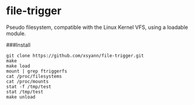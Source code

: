 file-trigger
============

Pseudo filesystem, compatible with the Linux Kernel VFS, using a loadable module.

###Install

    git clone https://github.com/xsyann/file-trigger.git
    make
    make load
    mount | grep ftriggerfs
    cat /proc/filesystems
    cat /proc/mounts
    stat -f /tmp/test
    stat /tmp/test
    make unload
